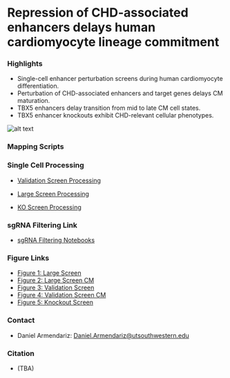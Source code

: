 # Repression of CHD-associated enhancers delays human cardiomyocyte lineage commitment

### Highlights
* Single-cell enhancer perturbation screens during human cardiomyocyte differentiation.
* Perturbation of CHD-associated enhancers and target genes delays CM maturation.
* TBX5 enhancers delay transition from mid to late CM cell states.
* TBX5 enhancer knockouts exhibit CHD-relevant cellular phenotypes.


![alt text](https://github.com/darmen04/Repression-of-CHD-associated-enhancers-delays-human-cardiomyocyte-lineage-commitment/blob/main/Data/Markdown_Images/Github_Model-01.png)

### Mapping Scripts


### Single Cell Processing

* [Validation Screen Processing](https://github.com/darmen04/Repression-of-CHD-associated-enhancers-delays-human-cardiomyocyte-lineage-commitment/tree/main/Notebooks/Validation_Screen_Processing)

* [Large Screen Processing](https://github.com/darmen04/Repression-of-CHD-associated-enhancers-delays-human-cardiomyocyte-lineage-commitment/tree/main/Notebooks/Large_Screen_Processing)

* [KO Screen Processing](https://github.com/darmen04/Repression-of-CHD-associated-enhancers-delays-human-cardiomyocyte-lineage-commitment/tree/main/Notebooks/Knockout_Screen_Processing)


### sgRNA Filtering Link
* [sgRNA Filtering Notebooks](https://github.com/darmen04/Repression-of-CHD-associated-enhancers-delays-human-cardiomyocyte-lineage-commitment/tree/main/Notebooks/sgRNA_Filtering)

### Figure Links
* [Figure 1: Large Screen](https://github.com/darmen04/Repression-of-CHD-associated-enhancers-delays-human-cardiomyocyte-lineage-commitment/tree/main/Notebooks/Large_Screen)
* [Figure 2: Large Screen CM](https://github.com/darmen04/Repression-of-CHD-associated-enhancers-delays-human-cardiomyocyte-lineage-commitment/tree/main/Notebooks/Large_Screen_CM)
* [Figure 3: Validation Screen](https://github.com/darmen04/Repression-of-CHD-associated-enhancers-delays-human-cardiomyocyte-lineage-commitment/tree/main/Notebooks/Validation_Screen)
* [Figure 4: Validation Screen CM](https://github.com/darmen04/Repression-of-CHD-associated-enhancers-delays-human-cardiomyocyte-lineage-commitment/tree/main/Notebooks/Validation_Screen_CM)
* [Figure 5: Knockout Screen](https://github.com/darmen04/Repression-of-CHD-associated-enhancers-delays-human-cardiomyocyte-lineage-commitment/tree/main/Notebooks/Knockout_Screen)

### Contact
* Daniel Armendariz: Daniel.Armendariz@utsouthwestern.edu

### Citation
* (TBA)
